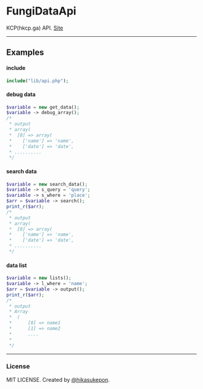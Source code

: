 # FungiDataApi
KCP(hkcp.ga) API.
[Site](//hkcp.cf/web.api)

---

## Examples
#### include
```php
include("lib/api.php");
```
#### debug data
```php
$variable = new get_data();
$variable -> debug_array();
/*
 * output
 * array(
 *  [0] => array(
 *    ['name'] => 'name',
 *    ['date'] => 'date',
 * ..........
 */
```
#### search data
```php
$variable = new search_data();
$variable -> s_query = 'query';
$variable -> s_where = 'place';
$arr = $variable -> search();
print_r($arr);
/*
 * output
 * array(
 *  [0] => array(
 *    ['name'] => 'name',
 *    ['date'] => 'date',
 * ..........
 */
```
#### data list
```php
$variable = new lists();
$variable -> l_where = 'name';
$arr = $variable -> output();
print_r($arr);
/*
 * output
 * Array
 *  (
 *      [0] => name1
 *      [1] => name2
 *      ....
 *
 */
```
---
### License
MIT LICENSE.
Created by [@hikasukepon](//twitter.com/hikasukepon).
